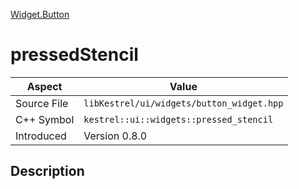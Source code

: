 [Widget.Button](index.md)
# pressedStencil
| Aspect | Value |
| --- | --- |
| Source File | `libKestrel/ui/widgets/button_widget.hpp` |
| C++ Symbol | `kestrel::ui::widgets::pressed_stencil` |
| Introduced | Version 0.8.0 |
## Description
